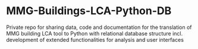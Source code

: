 # MMG-Buildings-LCA-Python-DB
Private repo for sharing data, code and documentation for the translation of MMG building LCA tool to Python with relational database structure incl. development of extended functionalities for analysis and user interfaces
